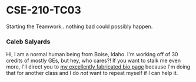 # CSE-210-TC03
 Starting the Teamwork...nothing bad could possibly happen.

### Caleb Salyards

Hi, I am a normal human being from Boise, Idaho. I'm working off of 30 credits of mostly GEs, but hey, who cares?!
If you want to stalk me even more, I'll direct you to [my excellently fabricated bio page](https://csaly-wdd130.glitch.me/aboutme.html) because I'm doing that for another class and I do *not* want to repeat myself if I can help it.